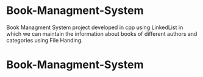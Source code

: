 # Book-Managment-System
Book Managment System project developed in cpp using LinkedList in which we can maintain the information about books of different authors and categories using File Handing. 
# Book-Managment-System
